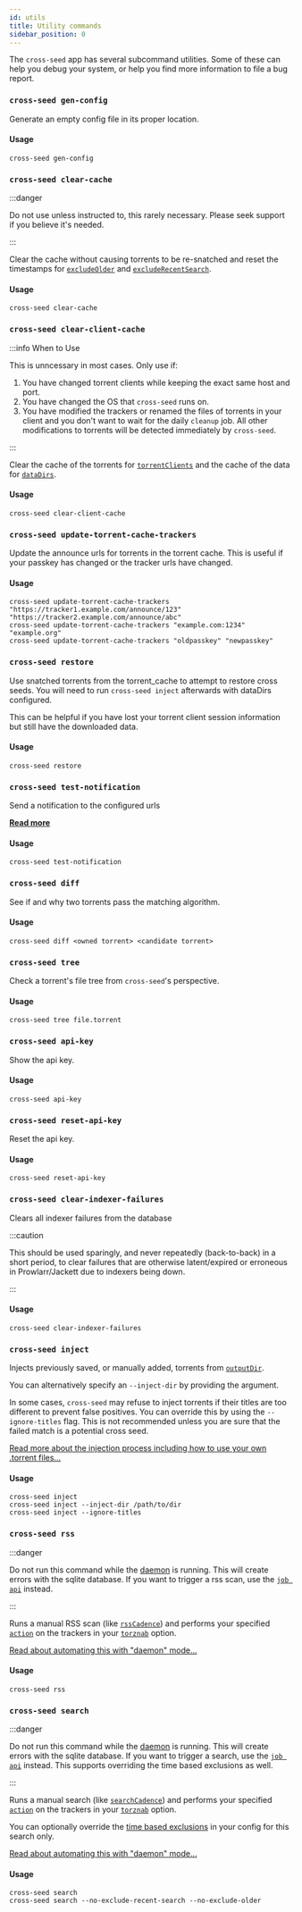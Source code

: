 ```yaml
---
id: utils
title: Utility commands
sidebar_position: 0
---
```


The `cross-seed` app has several subcommand utilities. Some of these can help
you debug your system, or help you find more information to file a bug report.

### `cross-seed gen-config`

Generate an empty config file in its proper location.

#### Usage

```shell
cross-seed gen-config
```

### `cross-seed clear-cache`

:::danger

Do not use unless instructed to, this rarely necessary. Please seek support if
you believe it's needed.

:::

Clear the cache without causing torrents to be re-snatched and reset the
timestamps for [`excludeOlder`](../basics/options.md#excludeolder) and
[`excludeRecentSearch`](../basics/options.md#excluderecentsearch).

#### Usage

```shell
cross-seed clear-cache
```

### `cross-seed clear-client-cache`

:::info When to Use

This is unncessary in most cases. Only use if:

1. You have changed torrent clients while keeping the exact same host and port.
2. You have changed the OS that `cross-seed` runs on.
3. You have modified the trackers or renamed the files of torrents in your
   client and you don't want to wait for the daily `cleanup` job. All other
   modifications to torrents will be detected immediately by `cross-seed`.

:::

Clear the cache of the torrents for
[`torrentClients`](../basics/options.md#torrentclients) and the cache of the
data for [`dataDirs`](../basics/options.md#datadirs).

#### Usage

```shell
cross-seed clear-client-cache
```

### `cross-seed update-torrent-cache-trackers`

Update the announce urls for torrents in the torrent cache. This is useful if
your passkey has changed or the tracker urls have changed.

#### Usage

```shell
cross-seed update-torrent-cache-trackers "https://tracker1.example.com/announce/123" "https://tracker2.example.com/announce/abc"
cross-seed update-torrent-cache-trackers "example.com:1234" "example.org"
cross-seed update-torrent-cache-trackers "oldpasskey" "newpasskey"
```

### `cross-seed restore`

Use snatched torrents from the torrent_cache to attempt to restore cross seeds.
You will need to run `cross-seed inject` afterwards with dataDirs configured.

This can be helpful if you have lost your torrent client session information but
still have the downloaded data.

#### Usage

```shell
cross-seed restore
```

### `cross-seed test-notification`

Send a notification to the configured urls

[**Read more**](../basics/options.md#notificationwebhookurls)

#### Usage

```shell
cross-seed test-notification
```

### `cross-seed diff`

See if and why two torrents pass the matching algorithm.

#### Usage

```shell
cross-seed diff <owned torrent> <candidate torrent>
```

### `cross-seed tree`

Check a torrent's file tree from `cross-seed`'s perspective.

#### Usage

```shell
cross-seed tree file.torrent
```

### `cross-seed api-key`

Show the api key.

#### Usage

```shell
cross-seed api-key
```

### `cross-seed reset-api-key`

Reset the api key.

#### Usage

```shell
cross-seed reset-api-key
```

### `cross-seed clear-indexer-failures`

Clears all indexer failures from the database

:::caution

This should be used sparingly, and never repeatedly (back-to-back) in a short
period, to clear failures that are otherwise latent/expired or erroneous in
Prowlarr/Jackett due to indexers being down.

:::

#### Usage

```shell
cross-seed clear-indexer-failures
```

### `cross-seed inject`

Injects previously saved, or manually added, torrents from
[`outputDir`](../basics/options.md#outputdir).

You can alternatively specify an `--inject-dir` by providing the argument.

In some cases, `cross-seed` may refuse to inject torrents if their titles are
too different to prevent false positives. You can override this by using the
`--ignore-titles` flag. This is not recommended unless you are sure that the
failed match is a potential cross seed.

[Read more about the injection process including how to use your own .torrent files...](../tutorials/injection.md#manual-or-scheduled-injection)

#### Usage

```shell
cross-seed inject
cross-seed inject --inject-dir /path/to/dir
cross-seed inject --ignore-titles
```

### `cross-seed rss`

:::danger

Do not run this command while the [daemon](../basics/managing-the-daemon.mdx) is
running. This will create errors with the sqlite database. If you want to
trigger a rss scan, use the
[`job api`](../basics/faq-troubleshooting.md#is-there-a-way-to-trigger-a-specific-cross-seed-job-ahead-of-schedule)
instead.

:::

Runs a manual RSS scan (like [`rssCadence`](../basics/options.md#rsscadence))
and performs your specified [`action`](../basics/options.md#action) on the
trackers in your [`torznab`](../basics/options.md#torznab) option.

[Read about automating this with "daemon" mode...](../basics/getting-started.mdx)

#### Usage

```shell
cross-seed rss
```

### `cross-seed search`

:::danger

Do not run this command while the [daemon](../basics/managing-the-daemon.mdx) is
running. This will create errors with the sqlite database. If you want to
trigger a search, use the
[`job api`](../basics/faq-troubleshooting.md#how-can-i-disable-the-time-based-exclude-options-in-a-cross-seed-search)
instead. This supports overriding the time based exclusions as well.

:::

Runs a manual search (like
[`searchCadence`](../basics/options.md#searchcadence)) and performs your
specified [`action`](../basics/options.md#action) on the trackers in your
[`torznab`](../basics/options.md#torznab) option.

You can optionally override the
[time based exclusions](../v6-migration.md#stricter-configjs-validation) in your
config for this search only.

[Read about automating this with "daemon" mode...](../basics/getting-started.mdx)

#### Usage

```shell
cross-seed search
cross-seed search --no-exclude-recent-search --no-exclude-older
```
